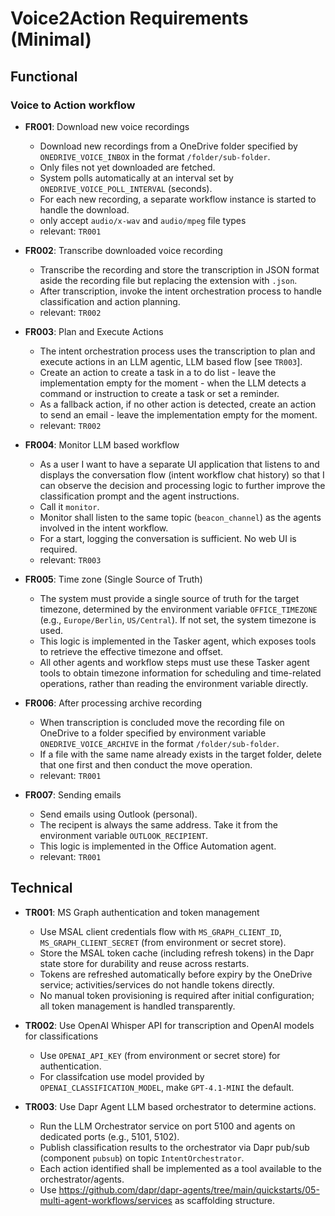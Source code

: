 
# Voice2Action Requirements (Minimal)

## Functional

### Voice to Action workflow

- **FR001**: Download new voice recordings
	- Download new recordings from a OneDrive folder specified by `ONEDRIVE_VOICE_INBOX` in the format `/folder/sub-folder`.
	- Only files not yet downloaded are fetched.
	- System polls automatically at an interval set by `ONEDRIVE_VOICE_POLL_INTERVAL` (seconds).
	- For each new recording, a separate workflow instance is started to handle the download.
    - only accept `audio/x-wav` and `audio/mpeg` file types
	- relevant: `TR001`


- **FR002**: Transcribe downloaded voice recording
	- Transcribe the recording and store the transcription in JSON format aside the recording file but replacing the extension with `.json`.
	- After transcription, invoke the intent orchestration process to handle classification and action planning.
	- relevant: `TR002`

- **FR003**: Plan and Execute Actions
	- The intent orchestration process uses the transcription to plan and execute actions in an LLM agentic, LLM based flow [see `TR003`].
	- Create an action to create a task in a to do list - leave the implementation empty for the moment - when the LLM detects a command or instruction to create a task or set a reminder.
	- As a fallback action, if no other action is detected, create an action to send an email - leave the implementation empty for the moment.
	- relevant: `TR002`

- **FR004**: Monitor LLM based workflow
	- As a user I want to have a separate UI application that listens to and displays the conversation flow (intent workflow chat history) so that I can observe the decision and processing logic to further improve the classification prompt and the agent instructions.
	- Call it `monitor`.
	- Monitor shall listen to the same topic (`beacon_channel`) as the agents involved in the intent workflow.
	- For a start, logging the conversation is sufficient. No web UI is required.
	- relevant: `TR003`

- **FR005**: Time zone (Single Source of Truth)
	- The system must provide a single source of truth for the target timezone, determined by the environment variable `OFFICE_TIMEZONE` (e.g., `Europe/Berlin`, `US/Central`). If not set, the system timezone is used.
	- This logic is implemented in the Tasker agent, which exposes tools to retrieve the effective timezone and offset.
	- All other agents and workflow steps must use these Tasker agent tools to obtain timezone information for scheduling and time-related operations, rather than reading the environment variable directly.

- **FR006**: After processing archive recording
	- When transcription is concluded move the recording file on OneDrive to a folder specified by environment variable `ONEDRIVE_VOICE_ARCHIVE` in the format `/folder/sub-folder`.
	- If a file with the same name already exists in the target folder, delete that one first and then conduct the move operation.
	- relevant: `TR001`

- **FR007**: Sending emails
	- Send emails using Outlook (personal).
	- The recipent is always the same address. Take it from the environment variable `OUTLOOK_RECIPIENT`.
	- This logic is implemented in the Office Automation agent.
	- relevant: `TR001`

## Technical

- **TR001**: MS Graph authentication and token management
	- Use MSAL client credentials flow with `MS_GRAPH_CLIENT_ID`, `MS_GRAPH_CLIENT_SECRET` (from environment or secret store).
	- Store the MSAL token cache (including refresh tokens) in the Dapr state store for durability and reuse across restarts.
	- Tokens are refreshed automatically before expiry by the OneDrive service; activities/services do not handle tokens directly.
	- No manual token provisioning is required after initial configuration; all token management is handled transparently.

- **TR002**: Use OpenAI Whisper API for transcription and OpenAI models for classifications
    - Use `OPENAI_API_KEY` (from environment or secret store) for authentication.
	- For classifcation use model provided by `OPENAI_CLASSIFICATION_MODEL`, make `GPT-4.1-MINI` the default.

- **TR003**: Use Dapr Agent LLM based orchestrator to determine actions.
	- Run the LLM Orchestrator service on port 5100 and agents on dedicated ports (e.g., 5101, 5102).
	- Publish classification results to the orchestrator via Dapr pub/sub (component `pubsub`) on topic `IntentOrchestrator`.
	- Each action identified shall be implemented as a tool available to the orchestrator/agents.
	- Use <https://github.com/dapr/dapr-agents/tree/main/quickstarts/05-multi-agent-workflows/services> as scaffolding structure.
